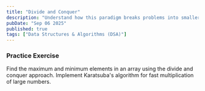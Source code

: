 ```yaml
---
title: "Divide and Conquer"
description: "Understand how this paradigm breaks problems into smaller subproblems, solves them recursively, and combines the results. Recognize Merge Sort and Quick Sort as classic examples."
pubDate: "Sep 06 2025"
published: true
tags: ["Data Structures & Algorithms (DSA)"]
---
```


### Practice Exercise

Find the maximum and minimum elements in an array using the divide and conquer approach. Implement Karatsuba's algorithm for fast multiplication of large numbers.
